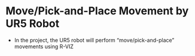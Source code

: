 # Move/Pick-and-Place Movement by UR5 Robot

- In the project, the UR5 robot will perform “move/pick-and-place” movements using R-VIZ
